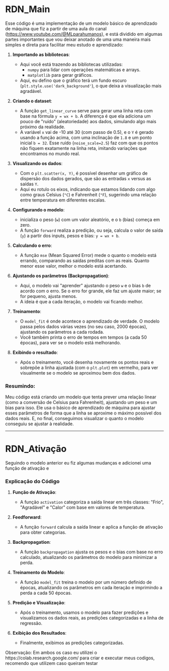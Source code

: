 <h1>RDN_Main</h1>

Esse código é uma implementação de um modelo básico de aprendizado de máquina que fiz a partir de uma aula do canal (https://www.youtube.com/@MLparahumanos), e está dividido em algumas partes importantes que vou deixar anotado de uma uma maneira mais simples e direta para facilitar meu estudo e aprendizado:

1. **Importando as bibliotecas**:
   - Aqui você está trazendo as bibliotecas utilizadas:
     - `numpy` para lidar com operações matemáticas e arrays.
     - `matplotlib` para gerar gráficos.
   - Aqui, eu defino que o gráfico terá um fundo escuro (`plt.style.use('dark_background'`), o que deixa a visualização mais agradável.

2. **Criando o dataset**:
   - A função `get_linear_curve` serve para gerar uma linha reta com base na fórmula `y = wx + b`. A diferença é que ela adiciona um pouco de "ruído" (aleatoriedade) aos dados, simulando algo mais próximo da realidade.
   - A variável `x` vai de -10 até 30 (com passo de 0.5), e o `Y` é gerado usando a função acima, com uma inclinação de `1.8` e um ponto inicial `b = 32`. Esse ruído (`noise_scale=2.5`) faz com que os pontos não fiquem exatamente na linha reta, imitando variações que encontramos no mundo real.

3. **Visualizando os dados**:
   - Com o `plt.scatter(x, Y)`, é possível desenhar um gráfico de dispersão dos dados gerados, que são as entradas `x` versus as saídas `Y`.
   - Aqui eu rotulo os eixos, indicando que estamos lidando com algo como graus Celsius (`°C`) e Fahrenheit (`°F`), sugerindo uma relação entre temperatura em diferentes escalas.

4. **Configurando o modelo**:
   - inicializa o peso (`w`) com um valor aleatório, e o `b` (bias) começa em zero.
   - A função `forward` realiza a predição, ou seja, calcula o valor de saída (`y`) a partir dos inputs, pesos e bias: `y = wx + b`.

5. **Calculando o erro**:
   - A função `mse` (Mean Squared Error) mede o quanto o modelo está errando, comparando as saídas preditas com as reais. Quanto menor esse valor, melhor o modelo está acertando.

6. **Ajustando os parâmetros (Backpropagation)**:
   - Aqui, o modelo vai "aprender" ajustando o peso `w` e o bias `b` de acordo com o erro. Se o erro for grande, ele faz um ajuste maior; se for pequeno, ajusta menos.
   - A ideia é que a cada iteração, o modelo vai ficando melhor.

7. **Treinamento**:
   - O `model_fit` é onde acontece o aprendizado de verdade. O modelo passa pelos dados várias vezes (no seu caso, 2000 épocas), ajustando os parâmetros a cada rodada.
   - Você também printa o erro de tempos em tempos (a cada 50 épocas), para ver se o modelo está melhorando.

8. **Exibindo o resultado**:
   - Após o treinamento, você desenha novamente os pontos reais e sobrepõe a linha ajustada (com o `plt.plot`) em vermelho, para ver visualmente se o modelo se aproximou bem dos dados.

### Resumindo:
Meu código está criando um modelo que tenta prever uma relação linear (como a conversão de Celsius para Fahrenheit), ajustando um peso e um bias para isso. Ele usa o básico de aprendizado de máquina para ajustar esses parâmetros de forma que a linha se aproxime o máximo possível dos dados reais. E, no final, conseguimos visualizar o quanto o modelo conseguiu se ajustar à realidade.

---

<h1>RDN_Ativação</h1>

Seguindo o modelo anterior eu fiz algumas mudanças e adicionei uma função de ativação e 


### Explicação do Código


1. **Função de Ativação**:
   - A função `activation` categoriza a saída linear em três classes: "Frio", "Agradável" e "Calor" com base em valores de temperatura.

2. **Feedforward**:
   - A função `forward` calcula a saída linear e aplica a função de ativação para obter categorias.


3. **Backpropagation**:
   - A função `backpropagation` ajusta os pesos e o bias com base no erro calculado, atualizando os parâmetros do modelo para minimizar a perda.

4. **Treinamento do Modelo**:
   - A função `model_fit` treina o modelo por um número definido de épocas, atualizando os parâmetros em cada iteração e imprimindo a perda a cada 50 épocas.

5. **Predição e Visualização**:
   - Após o treinamento, usamos o modelo para fazer predições e visualizamos os dados reais, as predições categorizadas e a linha de regressão.

6. **Exibição dos Resultados**:
    - Finalmente, exibimos as predições categorizadas.


<p>Observação: Em ambos os caso eu utilizei o https://colab.research.google.com/ para criar e executar meus codigos, recomendo que utilizem caso queiram testar</p>


